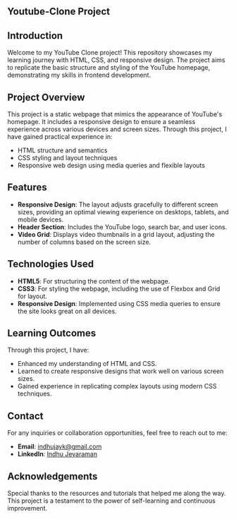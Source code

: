 ## Youtube-Clone Project
## Introduction
Welcome to my YouTube Clone project! This repository showcases my learning journey with HTML, CSS, and responsive design. The project aims to replicate the basic structure and styling of the YouTube homepage, demonstrating my skills in frontend development.

## Project Overview
This project is a static webpage that mimics the appearance of YouTube's homepage. It includes a responsive design to ensure a seamless experience across various devices and screen sizes. Through this project, I have gained practical experience in:

- HTML structure and semantics
- CSS styling and layout techniques
- Responsive web design using media queries and flexible layouts

## Features
- **Responsive Design**: The layout adjusts gracefully to different screen sizes, providing an optimal viewing experience on desktops, tablets, and mobile devices.
- **Header Section**: Includes the YouTube logo, search bar, and user icons.
- **Video Grid**: Displays video thumbnails in a grid layout, adjusting the number of columns based on the screen size.

## Technologies Used
- **HTML5**: For structuring the content of the webpage.
- **CSS3**: For styling the webpage, including the use of Flexbox and Grid for layout.
- **Responsive Design**: Implemented using CSS media queries to ensure the site looks great on all devices.

## Learning Outcomes
Through this project, I have:
- Enhanced my understanding of HTML and CSS.
- Learned to create responsive designs that work well on various screen sizes.
- Gained experience in replicating complex layouts using modern CSS techniques.

## Contact
For any inquiries or collaboration opportunities, feel free to reach out to me:
- **Email**: indhujayk@gmail.com
- **LinkedIn**: [Indhu Jeyaraman](https://www.linkedin.com/in/indhu-jeyaraman/)

## Acknowledgements
Special thanks to the resources and tutorials that helped me along the way. This project is a testament to the power of self-learning and continuous improvement.
